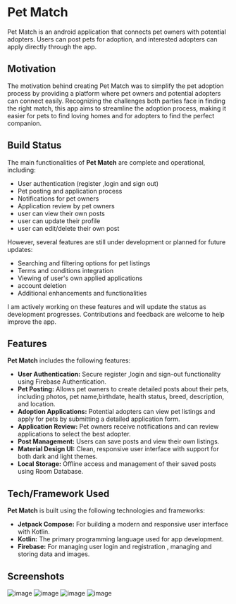 # Pet Match 
Pet Match is an android application that connects pet owners with potential adopters. Users can post pets for adoption, and interested adopters can apply directly through the app.

## Motivation
The motivation behind creating Pet Match was to simplify the pet adoption process by providing a platform where pet owners and potential adopters can connect easily. Recognizing the challenges both parties face in finding the right match, this app aims to streamline the adoption process, making it easier for pets to find loving homes and for adopters to find the perfect companion.

## Build Status
The main functionalities of **Pet Match** are complete and operational, including:

- User authentication (register ,login and sign out)
- Pet posting and application process
- Notifications for pet owners
- Application review by pet owners
- user can view their own posts
- user can update their profile
- user can edit/delete their own post

However, several features are still under development or planned for future updates:

- Searching and filtering options for pet listings
- Terms and conditions integration
- Viewing of user's own applied applications
- account deletion 
- Additional enhancements and functionalities

I am actively working on these features and will update the status as development progresses. Contributions and feedback are welcome to help improve the app.

## Features
**Pet Match** includes the following features:

- **User Authentication:** Secure register ,login and sign-out functionality using Firebase Authentication.
- **Pet Posting:** Allows pet owners to create detailed posts about their pets, including photos, pet name,birthdate, health status, breed, description, and location.
- **Adoption Applications:** Potential adopters can view pet listings and apply for pets by submitting a detailed application form.
- **Application Review:** Pet owners receive notifications and can review applications to select the best adopter.
- **Post Management:** Users can save posts and view their own listings.
- **Material Design UI:** Clean, responsive user interface with support for both dark and light themes.
- **Local Storage:** Offline access and management of their saved posts using Room Database.

## Tech/Framework Used
**Pet Match** is built using the following technologies and frameworks:

- **Jetpack Compose:** For building a modern and responsive user interface with Kotlin.
- **Kotlin:** The primary programming language used for app development.
- **Firebase:** For managing user login and registration , managing and storing data and images.

## Screenshots
![image](https://github.com/user-attachments/assets/914deca8-65d9-4d6c-a85d-e50bb6b25b8d) ![image](https://github.com/user-attachments/assets/5d96f92f-77ec-4ccd-be83-498f73b7e9ac)
![image](https://github.com/user-attachments/assets/fc158903-0bf6-4629-a217-d7c3aa35d52a)  ![image](https://github.com/user-attachments/assets/137a3ab0-c1c1-4cec-a697-74a658a19a63)




  




  







